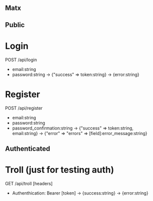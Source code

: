 ## Matx

## Public

# Login
POST /api/login
* email:string
* password:string
-> {"success" => token:string}
-> {error:string}

# Register
POST /api/register
* email:string
* password:string
* password_confirmation:string
-> {"success" => token:string, email:string}
-> {"error" => "errors" => [field]:error_message:string}

## Authenticated

# Troll (just for testing auth)
GET /api/troll
[headers]
* Authenthication: Bearer [token]
-> {success:string}
-> {error:string}